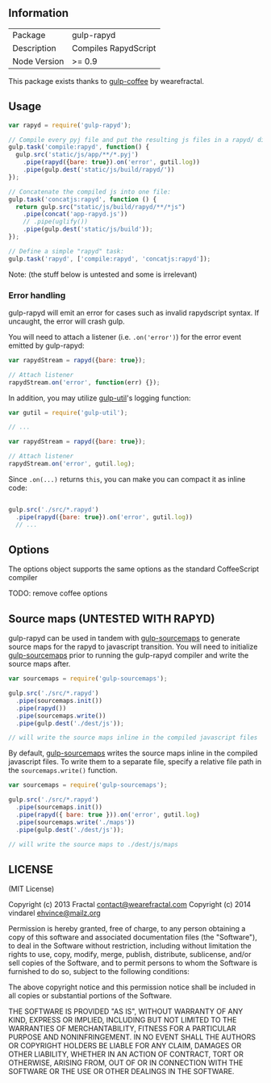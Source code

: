 
## Information

<table>
<tr>
<td>Package</td><td>gulp-rapyd</td>
</tr>
<tr>
<td>Description</td>
<td>Compiles RapydScript</td>
</tr>
<tr>
<td>Node Version</td>
<td>>= 0.9</td>
</tr>
</table>

This package exists thanks to
[gulp-coffee](https://github.com/wearefractal/gulp-coffee/) by
wearefractal.

## Usage

```javascript
var rapyd = require('gulp-rapyd');

// Compile every pyj file and put the resulting js files in a rapyd/ directory:
gulp.task('compile:rapyd', function() {
  gulp.src('static/js/app/**/*.pyj')
    .pipe(rapyd({bare: true}).on('error', gutil.log))
    .pipe(gulp.dest('static/js/build/rapyd/'))
});

// Concatenate the compiled js into one file:
gulp.task('concatjs:rapyd', function () {
  return gulp.src("static/js/build/rapyd/**/*js")
    .pipe(concat('app-rapyd.js'))
    // .pipe(uglify())
    .pipe(gulp.dest('static/js/build'));
});

// Define a simple "rapyd" task:
gulp.task('rapyd', ['compile:rapyd', 'concatjs:rapyd']);
```

Note: (the stuff below is untested and some is irrelevant)

### Error handling

gulp-rapyd will emit an error for cases such as invalid rapydscript
syntax. If uncaught, the error will crash gulp.

You will need to attach a listener (i.e. `.on('error')`) for the error
event emitted by gulp-rapyd:

```javascript
var rapydStream = rapyd({bare: true});

// Attach listener
rapydStream.on('error', function(err) {});
```

In addition, you may utilize
[gulp-util](https://github.com/wearefractal/gulp-util)'s logging
function:

```javascript
var gutil = require('gulp-util');

// ...

var rapydStream = rapyd({bare: true});

// Attach listener
rapydStream.on('error', gutil.log);

```

Since `.on(...)` returns `this`, you can make you can compact it as inline code:

```javascript

gulp.src('./src/*.rapyd')
  .pipe(rapyd({bare: true}).on('error', gutil.log))
  // ...
```

## Options

The options object supports the same options as the standard CoffeeScript compiler

TODO: remove coffee options

## Source maps (UNTESTED WITH RAPYD)

gulp-rapyd can be used in tandem with [gulp-sourcemaps](https://github.com/floridoo/gulp-sourcemaps) to generate source maps for the rapyd to javascript transition. You will need to initialize [gulp-sourcemaps](https://github.com/floridoo/gulp-sourcemaps) prior to running the gulp-rapyd compiler and write the source maps after.

```javascript
var sourcemaps = require('gulp-sourcemaps');

gulp.src('./src/*.rapyd')
  .pipe(sourcemaps.init())
  .pipe(rapyd())
  .pipe(sourcemaps.write())
  .pipe(gulp.dest('./dest/js'));

// will write the source maps inline in the compiled javascript files
```

By default, [gulp-sourcemaps](https://github.com/floridoo/gulp-sourcemaps) writes the source maps inline in the compiled javascript files. To write them to a separate file, specify a relative file path in the `sourcemaps.write()` function.

```javascript
var sourcemaps = require('gulp-sourcemaps');

gulp.src('./src/*.rapyd')
  .pipe(sourcemaps.init())
  .pipe(rapyd({ bare: true })).on('error', gutil.log)
  .pipe(sourcemaps.write('./maps'))
  .pipe(gulp.dest('./dest/js'));

// will write the source maps to ./dest/js/maps
```

## LICENSE

(MIT License)

Copyright (c) 2013 Fractal <contact@wearefractal.com>
Copyright (c) 2014 vindarel <ehvince@mailz.org>

Permission is hereby granted, free of charge, to any person obtaining
a copy of this software and associated documentation files (the
"Software"), to deal in the Software without restriction, including
without limitation the rights to use, copy, modify, merge, publish,
distribute, sublicense, and/or sell copies of the Software, and to
permit persons to whom the Software is furnished to do so, subject to
the following conditions:

The above copyright notice and this permission notice shall be
included in all copies or substantial portions of the Software.

THE SOFTWARE IS PROVIDED "AS IS", WITHOUT WARRANTY OF ANY KIND,
EXPRESS OR IMPLIED, INCLUDING BUT NOT LIMITED TO THE WARRANTIES OF
MERCHANTABILITY, FITNESS FOR A PARTICULAR PURPOSE AND
NONINFRINGEMENT. IN NO EVENT SHALL THE AUTHORS OR COPYRIGHT HOLDERS BE
LIABLE FOR ANY CLAIM, DAMAGES OR OTHER LIABILITY, WHETHER IN AN ACTION
OF CONTRACT, TORT OR OTHERWISE, ARISING FROM, OUT OF OR IN CONNECTION
WITH THE SOFTWARE OR THE USE OR OTHER DEALINGS IN THE SOFTWARE.
